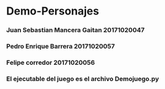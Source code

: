 # Demo-Personajes
### Juan Sebastian Mancera Gaitan 20171020047 
### Pedro Enrique Barrera 20171020057
### Felipe corredor 20171020056

### El ejecutable del juego es el archivo Demojuego.py 








